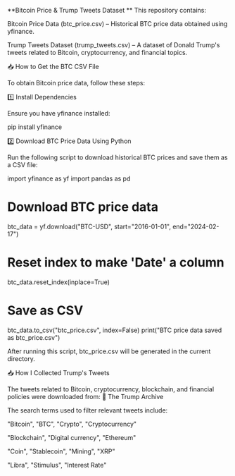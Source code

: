 **Bitcoin Price & Trump Tweets Dataset
**
This repository contains:

Bitcoin Price Data (btc_price.csv) – Historical BTC price data obtained using yfinance.

Trump Tweets Dataset (trump_tweets.csv) – A dataset of Donald Trump's tweets related to Bitcoin, cryptocurrency, and financial topics.

📥 How to Get the BTC CSV File

To obtain Bitcoin price data, follow these steps:

1️⃣ Install Dependencies

Ensure you have yfinance installed:

pip install yfinance

2️⃣ Download BTC Price Data Using Python

Run the following script to download historical BTC prices and save them as a CSV file:

import yfinance as yf
import pandas as pd

# Download BTC price data
btc_data = yf.download("BTC-USD", start="2016-01-01", end="2024-02-17")

# Reset index to make 'Date' a column
btc_data.reset_index(inplace=True)

# Save as CSV
btc_data.to_csv("btc_price.csv", index=False)
print("BTC price data saved as btc_price.csv")

After running this script, btc_price.csv will be generated in the current directory.

📥 How I Collected Trump's Tweets

The tweets related to Bitcoin, cryptocurrency, blockchain, and financial policies were downloaded from:
🔗 The Trump Archive

The search terms used to filter relevant tweets include:

"Bitcoin", "BTC", "Crypto", "Cryptocurrency"

"Blockchain", "Digital currency", "Ethereum"

"Coin", "Stablecoin", "Mining", "XRP"

"Libra", "Stimulus", "Interest Rate"

